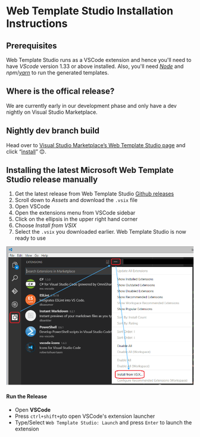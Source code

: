 # Web Template Studio Installation Instructions

## Prerequisites

Web Template Studio runs as a VSCode extension and hence you'll need to have _VScode_ version 1.33 or above installed.
Also, you'll need [_Node_](https://nodejs.org/en/download/) and _npm_/[_yarn_](https://yarnpkg.com/en/docs/install) to run the generated templates.

## Where is the offical release?
We are currently early in our development phase and only have a dev nightly on Visual Studio Marketplace.

## Nightly dev branch build
Head over to [Visual Studio Marketplace’s Web Template Studio page](https://marketplace.visualstudio.com/items?itemName=WASTeamAccount.WebTemplateStudio-dev-nightly) and click “[install](vscode:extension/WASTeamAccount.WebTemplateStudio-dev-nightly)” 😊.  

## Installing the latest Microsoft Web Template Studio release manually

1. Get the latest release from Web Template Studio [Github releases](https://github.com/Microsoft/WebTemplateStudio/releases)
2. Scroll down to _Assets_ and download the `.vsix` file
3. Open VSCode
4. Open the extensions menu from VSCode sidebar
5. Click on the ellipsis in the upper right hand corner
6. Choose _Install from VSIX_
7. Select the `.vsix` you downloaded earlier. Web Template Studio is now ready to use

![VSIX Install Instructions](./resources/vsix-install-instructions.png)

#### Run the Release

- Open **VSCode**
- Press `ctrl+shift+p`to open VSCode's extension launcher
- Type/Select `Web Template Studio: Launch` and press `Enter` to launch the extension
